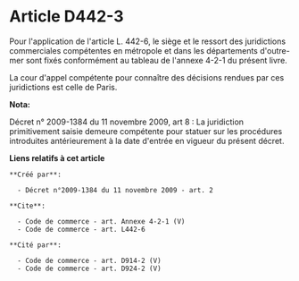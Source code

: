 # Article D442-3

Pour l'application de l'article L. 442-6, le siège et le ressort des juridictions commerciales compétentes en métropole et
dans les départements d'outre-mer sont fixés conformément au tableau de l'annexe 4-2-1 du présent livre. 

La cour d'appel compétente pour connaître des décisions rendues par ces juridictions est celle de Paris.

**Nota:**

Décret n° 2009-1384 du 11 novembre 2009, art 8 : La juridiction primitivement saisie demeure compétente pour statuer sur les
procédures introduites antérieurement à la date d'entrée en vigueur du présent décret.

**Liens relatifs à cet article**

	**Créé par**:

	  - Décret n°2009-1384 du 11 novembre 2009 - art. 2

	**Cite**:

	  - Code de commerce - art. Annexe 4-2-1 (V)
	  - Code de commerce - art. L442-6

	**Cité par**:

	  - Code de commerce - art. D914-2 (V)
	  - Code de commerce - art. D924-2 (V)
